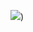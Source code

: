 ![](https://user-images.githubusercontent.com/59828681/142947062-9e886caf-327e-4f8c-ae35-37b6fdb93777.png))
